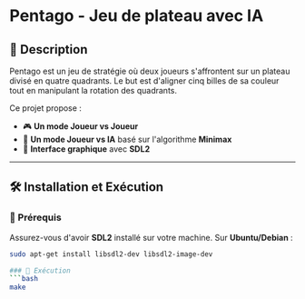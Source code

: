 # Pentago - Jeu de plateau avec IA  

## 📌 Description  
Pentago est un jeu de stratégie où deux joueurs s'affrontent sur un plateau divisé en quatre quadrants. Le but est d'aligner cinq billes de sa couleur tout en manipulant la rotation des quadrants.  

Ce projet propose :  
- 🎮 **Un mode Joueur vs Joueur**  
- 🤖 **Un mode Joueur vs IA** basé sur l'algorithme **Minimax**  
- 🎨 **Interface graphique** avec **SDL2**  

---

## 🛠️ Installation et Exécution  

### 📌 Prérequis  
Assurez-vous d'avoir **SDL2** installé sur votre machine. 
Sur **Ubuntu/Debian** :  
```bash
sudo apt-get install libsdl2-dev libsdl2-image-dev

### 📌 Exécution
```bash
make
